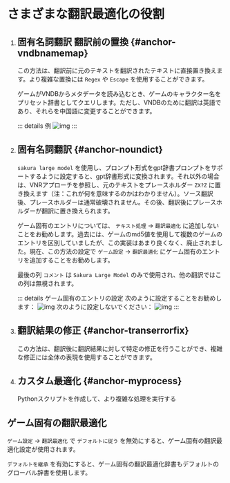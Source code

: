 # さまざまな翻訳最適化の役割

1. ## 固有名詞翻訳 翻訳前の置換 {#anchor-vndbnamemap}

    この方法は、翻訳前に元のテキストを翻訳されたテキストに直接置き換えます。より複雑な置換には `Regex` や `Escape` を使用することができます。

    ゲームがVNDBからメタデータを読み込むとき、ゲームのキャラクター名をプリセット辞書としてクエリします。ただし、VNDBのために翻訳は英語であり、それらを中国語に変更することができます。

    ::: details 例
    ![img](https://image.lunatranslator.org/zh/transoptimi/1.png)
    :::

1. ## 固有名詞翻訳 {#anchor-noundict}

    `sakura large model` を使用し、プロンプト形式をgpt辞書プロンプトをサポートするように設定すると、gpt辞書形式に変換されます。それ以外の場合は、VNRアプローチを参照し、元のテキストをプレースホルダー `ZX?Z` に置き換えます（注：これが何を意味するのかはわかりません）。ソース翻訳後、プレースホルダーは通常破壊されません。その後、翻訳後にプレースホルダーが翻訳に置き換えられます。

    ゲーム固有のエントリについては、 `テキスト処理` -> `翻訳最適化` に追加しないことをお勧めします。過去には、ゲームのmd5値を使用して複数のゲームのエントリを区別していましたが、この実装はあまり良くなく、廃止されました。現在、この方法の設定で `ゲーム設定` -> `翻訳最適化` にゲーム固有のエントリを追加することをお勧めします。

    最後の列 `コメント` は `Sakura Large Model` のみで使用され、他の翻訳ではこの列は無視されます。

    ::: details ゲーム固有のエントリの設定
      次のように設定することをお勧めします：
      ![img](https://image.lunatranslator.org/zh/transoptimi/2.png)
      次のように設定しないでください：
      ![img](https://image.lunatranslator.org/zh/transoptimi/3.png)
    :::


1. ## 翻訳結果の修正 {#anchor-transerrorfix}

    この方法は、翻訳後に翻訳結果に対して特定の修正を行うことができ、複雑な修正には全体の表現を使用することができます。

1. ## カスタム最適化 {#anchor-myprocess}

    Pythonスクリプトを作成して、より複雑な処理を実行する

## ゲーム固有の翻訳最適化

`ゲーム設定` -> `翻訳最適化` で `デフォルトに従う` を無効にすると、ゲーム固有の翻訳最適化設定が使用されます。

`デフォルトを継承` を有効にすると、ゲーム固有の翻訳最適化辞書もデフォルトのグローバル辞書を使用します。